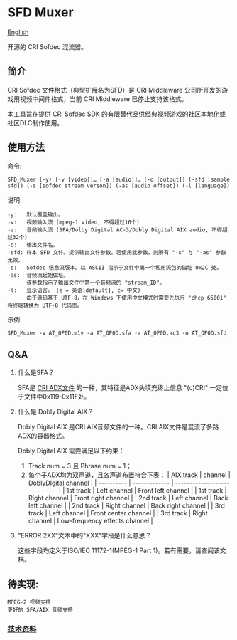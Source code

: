 # SFD Muxer

[English](/Readme.md)

开源的 CRI Sofdec 混流器。

## 简介
CRI Sofdec 文件格式（典型扩展名为SFD）是 CRI Middleware 公司所开发的游戏用视频中间件格式，当前 CRI Middleware 已停止支持该格式。

本工具旨在提供 CRI Sofdec SDK 的有限替代品供经典视频游戏的社区本地化或社区DLC制作使用。

## 使用方法
命令:

    SFD_Muxer (-y) [-v [video]]… [-a [audio]]… [-o [output]] (-sfd [sample sfd]) (-s [sofdec stream verson]) (-as [audio offset]) (-l [language])

说明:

    -y:   默认覆盖输出。
    -v:   视频输入流 (mpeg-1 video, 不得超过16个)
    -a:   音频输入流 (SFA/Dolby Digital AC-3/Dobly Digital AIX audio, 不得超过32个)
    -o:   输出文件名。
    -sfd: 样本 SFD 文件。提供输出文件参数。若使用此参数，则所有 "-s" 与 "-as" 参数无效。
    -s:   Sofdec 信息流版本。以 ASCII 指示于文件中第一个私用流包的偏址 0x2C 处。
    -as:  音频流起始偏址。
          该参数指示了输出文件中第一个音频流的 "stream_ID"。
    -l:   显示语言。 (e = 英语[default], c= 中文)
          由于源码基于 UTF-8，在 Windows 下使用中文模式时需要先执行 "chcp 65001" 将终端转换为 UTF-8 代码页。

示例:

    SFD_Muxer -v AT_OP0D.m1v -a AT_OP0D.sfa -a AT_OP0D.ac3 -o AT_OP0D.sfd

## Q&A
1. 什么是SFA？

    SFA是 [CRI ADX文件](https://wiki.multimedia.cx/index.php/CRI_ADX_file) 的一种，其特征是ADX头填充终止信息 "(c)CRI" 一定位于文件中0x119-0x11F处。

2. 什么是 Dobly Digital AIX？

    Dobly Digital AIX 是CRI AIX音频文件的一种。CRI AIX文件是混流了多路ADX的容器格式。

    Dobly Digital AIX 需要满足以下约束：

    1. Track num = 3 且 Phrase num = 1；
    2. 每个子ADX均为双声道，且各声道布置符合下表：
       | AIX track  | channel       | DoblyDIgital channel          |
       | ---------- | ------------- | ----------------------------- |
       | 1st track  | Left channel  | Front left channel            |
       | 1st track  | Right channel | Front right channel           |
       | 2nd track  | Left channel  | Back left channel             |
       | 2nd track  | Right channel | Back right channel            |
       | 3rd track  | Left channel  | Front center channel          |
       | 3rd track  | Right channel | Low-frequency effects channel |

3. "ERROR 2XX"文本中的"XXX"字段是什么意思？

    这些字段均定义于ISO/IEC 11172-1(MPEG-1 Part 1)。若有需要，请查阅该文档。

## 待实现:
    MPEG-2 视频支持
    更好的 SFA/AIX 音频支持
    
### [技术资料](https://nebulas-star.github.io/2022-06-12_CRI-Sofdec-%E6%95%B0%E6%8D%AE%E7%BB%93%E6%9E%84%E5%88%86%E6%9E%90/)
